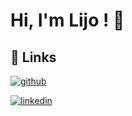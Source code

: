 

<!--
###Hi there 👋
**lijoxavier/lijoxavier** is a ✨ _special_ ✨ repository because its `README.md` (this file) appears on your GitHub profile.

Here are some ideas to get you started:

- 🔭 I’m currently working on ...
- 🌱 I’m currently learning ...
- 👯 I’m looking to collaborate on ...
- 🤔 I’m looking for help with ...
- 💬 Ask me about ...
- 📫 How to reach me: ...
- 😄 Pronouns: ...
- ⚡ Fun fact: ...
-->

# Hi, I'm Lijo ! 👋

  
## 🔗 Links
[![github](https://img.shields.io/badge/github-000?style=for-the-badge&logo=github&logoColor=white)](https://github.com/lijoxavier)

[![linkedin](https://img.shields.io/badge/linkedin-0A66C2?style=for-the-badge&logo=linkedin&logoColor=white)](https://www.linkedin.com/in/lijo-xavier-aa1112173)

<!-- ### 🤝🏻 &nbsp;Connect with Me
<p>
<a href="mailto:joker@gmail.com"><img src="https://img.shields.io/badge/-joker@gmail.com-D14836?style=flat&logo=Gmail&logoColor=white"/></a> -->



 
